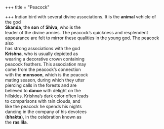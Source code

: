 +++
title = "Peacock"

+++
Indian bird with several divine associations. It is the **animal** vehicle of the god  
**Skanda**, the **son** of **Shiva**, who is the  
leader of the divine armies. The peacock’s quickness and resplendent  
appearance are felt to mirror these qualities in the young god. The peacock also  
has strong associations with the god  
**Krishna**, who is usually depicted as  
wearing a decorative crown containing  
peacock feathers. This association may  
come from the peacock’s connection  
with the **monsoon**, which is the peacock  
mating season, during which they utter  
piercing calls in the forests and are  
believed to **dance** with delight on the  
hillsides. Krishna’s dark color often leads  
to comparisons with rain clouds, and  
like the peacock he spends his nights  
dancing in the company of his devotees  
(**bhakta**), in the celebration known as  
the **ras lila**.